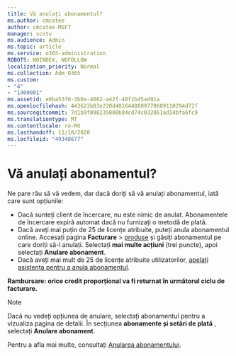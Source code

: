 ```yaml
---
title: Vă anulați abonamentul?
ms.author: cmcatee
author: cmcatee-MSFT
manager: scotv
ms.audience: Admin
ms.topic: article
ms.service: o365-administration
ROBOTS: NOINDEX, NOFOLLOW
localization_priority: Normal
ms.collection: Adm_O365
ms.custom:
- "4"
- "1400001"
ms.assetid: e0ba53f0-3b0a-4082-a42f-40f2b45ad91a
ms.openlocfilehash: 443623b83e220d4016448809770609110294d72f
ms.sourcegitcommit: 7d1b9f098235000b84cd74c032861ad14bfa6fc9
ms.translationtype: MT
ms.contentlocale: ro-RO
ms.lasthandoff: 11/18/2020
ms.locfileid: "49348677"
---
```

# <a name="canceling-your-subscription"></a>Vă anulați abonamentul?

Ne pare rău să vă vedem, dar dacă doriți să vă anulați abonamentul, iată care sunt opțiunile:
  
- Dacă sunteți client de încercare, nu este nimic de anulat. Abonamentele de încercare expiră automat dacă nu furnizați o metodă de plată.
- Dacă aveți mai puțin de 25 de licențe atribuite, puteți anula abonamentul online. Accesați pagina **Facturare** \> [produse](https://go.microsoft.com/fwlink/p/?linkid=842054) și găsiți abonamentul pe care doriți să-l anulați. Selectați **mai multe acțiuni** (trei puncte), apoi selectați **Anulare abonament**.
- Dacă aveți mai mult de 25 de licențe atribuite utilizatorilor, [apelați asistența pentru a anula abonamentul](https://docs.microsoft.com/microsoft-365/admin/contact-support-for-business-products?view=o365-worldwide).
  
**Rambursare: orice credit proporțional va fi returnat în următorul ciclu de facturare.**

> [!NOTE]
> Dacă nu vedeți opțiunea de anulare, selectați abonamentul pentru a vizualiza pagina de detalii. În secțiunea **abonamente și setări de plată** , selectați **Anulare abonament**.

Pentru a afla mai multe, consultați [Anularea abonamentului](https://docs.microsoft.com/microsoft-365/commerce/subscriptions/cancel-your-subscription).